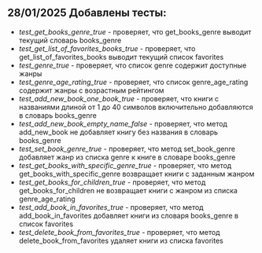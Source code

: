 ## 28/01/2025 Добавлены тесты:
- *test_get_books_genre_true* - проверяет, что get_books_genre выводит текущий словарь books_genre
- *test_get_list_of_favorites_books_true* - проверяет, что get_list_of_favorites_books выводит текущий список favorites
- *test_genre_true* - проверяет, что список genre содержит доступные жанры
- *test_genre_age_rating_true* - проверяет, что список genre_age_rating содержит жанры с возрастным рейтингом
- *test_add_new_book_one_book_true* - проверяет, что книги с названиями длиной от 1 до 40 символов включительно добавляются в словарь books_genre
- *test_add_new_book_empty_name_false* - проверяет, что метод add_new_book не добавляет книгу без названия в словарь books_genre
- *test_set_book_genre_true* - проверяет, что метод set_book_genre добавляет жанр из списка genre к книге в словаре books_genre
- *test_get_books_with_specific_genre_true* - проверяет, что метод get_books_with_specific_genre возвращает книги с заданным жанром
- *test_get_books_for_children_true* - проверяет, что метод get_books_for_children не возвращает книги с жанром из списка genre_age_rating 
- *test_add_book_in_favorites_true* - проверяет, что метод add_book_in_favorites добавляет книги из словаря books_genre в список favorites
- *test_delete_book_from_favorites_true* - проверяет, что метод delete_book_from_favorites удаляет книги из списка favorites